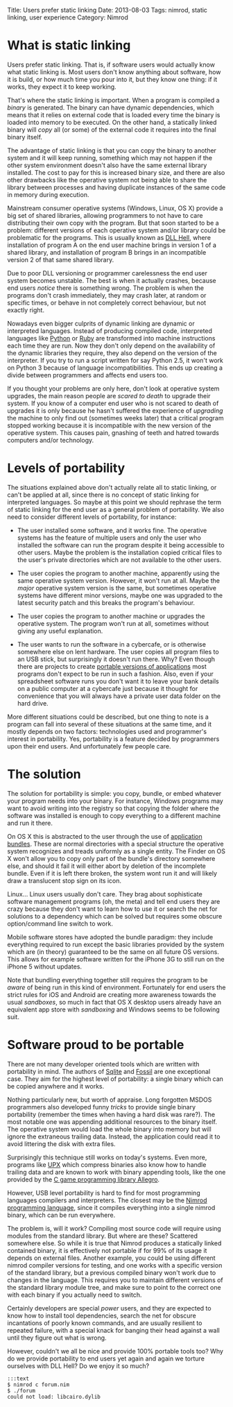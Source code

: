 Title: Users prefer static linking
Date: 2013-08-03
Tags: nimrod, static linking, user experience
Category: Nimrod


# What is static linking

Users prefer static linking. That is, if software users would
actually know what static linking is. Most users don't know anything
about software, how it is build, or how much time you pour into it,
but they know one thing: if it works, they expect it to keep working.

That's where the static linking is important. When a program is
compiled a *binary* is generated. The binary can have dynamic
dependencies, which means that it relies on external code that is
loaded every time the binary is loaded into memory to be executed.
On the other hand, a statically linked binary will *copy* all (or
some) of the external code it requires into the final binary itself.

The advantage of static linking is that you can copy the binary to
another system and it will keep running, something which may not
happen if the other system environment doesn't also have the same
external library installed. The cost to pay for this is increased
binary size, and there are also other drawbacks like the operative
system not being able to share the library between processes and
having duplicate instances of the same code in memory during
execution.

Mainstream consumer operative systems (Windows, Linux, OS X) provide
a big set of shared libraries, allowing programmers to not have to
care distributing their own copy with the program. But that soon
started to be a problem: different versions of each operative system
and/or library could be problematic for the programs. This is usually
known as [DLL Hell](https://en.wikipedia.org/wiki/DLL_Hell), where
installation of program A on the end user machine brings in version
1 of a shared library, and installation of program B brings in an
incompatible version 2 of that same shared library.

Due to poor DLL versioning or programmer carelessness the end user
system becomes unstable. The best is when it actually crashes,
because end users *notice* there is something wrong. The problem
is when the programs don't crash immediately, they may crash later,
at random or specific times, or behave in not completely correct
behaviour, but not exactly right.

Nowadays even bigger culprits of dynamic linking are dynamic or
interpreted languages. Instead of producing compiled code, interpreted
languages like [Python](http://www.python.org) or
[Ruby](http://www.ruby-lang.org) are transformed into machine
instructions each time they are run. Now they don't only depend on
the availability of the dynamic libraries they require, they also
depend on the version of the interpreter. If you try to run a script
written for say Python 2.5, it won't work on Python 3 because of
language incompatibilities. This ends up creating a divide between
programmers and affects end users too.

If you thought your problems are only here, don't look at operative
system upgrades, the main reason people are *scared to death* to
upgrade their system.  If you know of a computer end user who is
not scared to death of upgrades it is only because he hasn't suffered
the experience of *upgrading* the machine to only find out (sometimes
weeks later) that a critical program stopped working because it is
incompatible with the new version of the operative system. This
causes pain, gnashing of teeth and hatred towards computers and/or
technology.


# Levels of portability

The situations explained above don't actually relate all to static
linking, or can't be applied at all, since there is no concept of
static linking for interpreted languages. So maybe at this point
we should rephrase the term of static linking for the end user as
a general problem of portability. We also need to consider different
levels of portability, for instance:

* The user installed some software, and it works fine. The operative
  systems has the feature of multiple users and only the user who
  installed the software can run the program despite it being
  accessible to other users. Maybe the problem is the installation
  copied critical files to the user's private directories which are
  not available to the other users.

* The user copies the program to another machine, apparently using
  the same operative system version. However, it won't run at all.
  Maybe the *major* operative system version is the same, but
  sometimes operative systems have different minor versions, maybe
  one was upgraded to the latest security patch and this breaks the
  program's behaviour.

* The user copies the program to another machine or upgrades the
  operative system. The program won't run at all, sometimes without
  giving any useful explanation.

* The user wants to run the software in a cybercafe, or is otherwise
  somewhere else on lent hardware. The user copies all program
  files to an USB stick, but surprisingly it doesn't run there.
  Why? Even though there are projects to create [portable versions
  of applications](http://portableapps.com) most programs don't
  expect to be run in such a fashion. Also, even if your spreadsheet
  software runs you don't want it to leave your bank details on a
  public computer at a cybercafe just because it thought for
  convenience that you will always have a private user data folder
  on the hard drive.

More different situations could be described, but one thing to note
is a program can fall into several of these situations at the same
time, and it mostly depends on two factors: technologies used and
programmer's interest in portability. Yes, portability is a feature
decided by programmers upon their end users. And unfortunately few
people care.


# The solution

The solution for portability is simple: you copy, bundle, or embed
whatever your program needs into your binary. For instance, Windows
programs may want to avoid writing into the registry so that copying
the folder where the software was installed is enough to copy
everything to a different machine and run it there.

On OS X this is abstracted to the user through the use of [application
bundles](https://en.wikipedia.org/wiki/Application_bundle). These
are normal directories with a special structure the operative system
recognizes and treads uniformly as a single entity. The Finder on
OS X won't allow you to copy only part of the bundle's directory
somewhere else, and should it fail it will either abort by deletion
of the incomplete bundle. Even if it is left there broken, the
system wont run it and will likely draw a translucent stop sign on
its icon.

Linux… Linux users usually don't care. They brag about sophisticate
software management programs (oh, the meta) and tell end users they
are crazy because they don't want to learn how to use it or search
the net for solutions to a dependency which can be solved but
requires some obscure option/command line switch to work.

Mobile software stores have adopted the bundle paradigm: they include
everything required to run except the basic libraries provided by
the system which are (in theory) guaranteed to be the same on all
future OS versions. This allows for example software written for
the iPhone 3G to still run on the iPhone 5 without updates.

Note that bundling everything together still requires the program
to be *aware* of being run in this kind of environment. Fortunately
for end users the strict rules for iOS and Android are creating
more awareness towards the usual *sandboxes*, so much in fact that
OS X desktop users already have an equivalent app store with
*sandboxing* and Windows seems to be following suit.


# Software proud to be portable

There are not many developer oriented tools which are written with
portability in mind. The authors of [Sqlite](https://sqlite.org)
and [Fossil](http://fossil-scm.org/index.html/doc/trunk/www/index.wiki)
are one exceptional case. They aim for the highest level of
portability: a single binary which can be copied anywhere and it
works.

Nothing particularly new, but worth of appraise. Long forgotten
MSDOS programmers also developed funny *tricks* to provide single
binary portability (remember the times when having a hard disk was
rare?). The most notable one was appending additional resources to
the binary itself. The operative system would load the whole binary
into memory but will ignore the extraneous trailing data. Instead,
the application could read it to avoid littering the disk with extra
files.

Surprisingly this technique still works on today's systems. Even
more, programs like [UPX](http://upx.sourceforge.net) which compress
binaries also know how to handle trailing data and are known to
work with binary appending tools, like the one provided by the [C
game programming library Allegro](http://alleg.sourceforge.net).

However, USB level portability is hard to find for most programming
languages compilers and interpreters. The closest may be the [Nimrod
programming language](http://nimrod-code.org), since it compiles
everything into a single nimrod binary, which can be run everywhere.

The problem is, will it work? Compiling most source code will require
using modules from the standard library. But where are these?
Scattered somewhere else. So while it is true that Nimrod produces
a statically linked contained binary, it is effectively not portable
if for 99% of its usage it depends on external files. Another
example, you could be using different nimrod compiler versions for
testing, and one works with a specific version of the standard
library, but a previous compiled binary won't work due to changes
in the language. This requires you to maintain different versions
of the standard library module tree, and make sure to point to the
correct one with each binary if you actually need to switch.

Certainly developers are special *power* users, and they are expected
to know how to install tool dependencies, search the net for obscure
incantations of poorly known commands, and are usually resilient
to repeated failure, with a special knack for banging their head
against a wall until they figure out what is wrong.

However, couldn't we all be nice and provide 100% portable tools
too? Why do we provide portability to end users yet again and again
we torture ourselves with DLL Hell? Do we enjoy it so much?


	:::text
	$ nimrod c forum.nim
	$ ./forum
	could not load: libcairo.dylib
